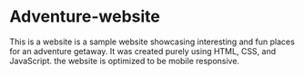 # Adventure-website
This is a website is a sample website showcasing interesting and fun places for an adventure getaway.
It was created purely using HTML, CSS, and JavaScript. the website is optimized to be mobile responsive.
